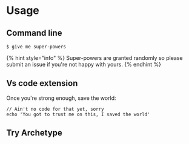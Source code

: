 # Usage

## Command line

```
$ give me super-powers
```

{% hint style="info" %}
 Super-powers are granted randomly so please submit an issue if you're not happy with yours.
{% endhint %}

## Vs code extension

Once you're strong enough, save the world:

```
// Ain't no code for that yet, sorry
echo 'You got to trust me on this, I saved the world'
```

## Try Archetype

